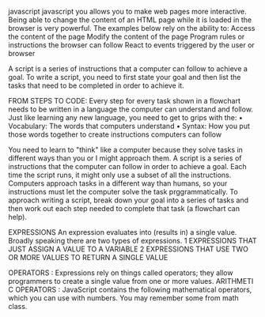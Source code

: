javascript
javascript you allows you to make web pages more interactive.
Being able to change the content of an HTML page while it is loaded in
the browser is very powerful. The examples below rely on the ability to:
Access the content of the page
Modify the content of the page
Program rules or instructions the browser can follow
React to events triggered by the user or browser

A script is a series of instructions that a computer can follow to achieve a goal. To write a script, you need to first state your goal and then list the tasks that need to be completed in order to achieve it.

FROM STEPS TO CODE:
 Every step for every task shown in a flowchart needs to be written
in a language the computer can understand and follow. Just like learning any new language, you need to get to grips with the:
• Vocabulary: The words that computers
understand
• Syntax: How you put those words together to
create instructions computers can follow

You need to learn to "think" like a computer because they solve tasks in different ways than you or I might approach them. 
A script is a series of instructions that the computer can follow in order to achieve a goal.
Each time the script runs, it might only use a subset of all the instructions.
Computers approach tasks in a different way than humans, so your instructions must let the computer solve the task prggrammatically.
To approach writing a script, break down your goal into a series of tasks and then work out each step needed to complete that task (a flowchart can help). 

EXPRESSIONS 
 An expression evaluates into (results in) a single value. Broadly speaking there are two types of expressions. 
 1 EXPRESSIONS THAT JUST ASSIGN A VALUE TO A VARIABLE
2 EXPRESSIONS THAT USE TWO OR MORE VALUES TO RETURN A SINGLE VALUE 

OPERATORS :
Expressions rely on things called operators; they allow programmers to
create a single value from one or more values. 
ARITHMETI C OPERATORS :
JavaScript contains the following mathematical operators, which you can use with numbers.
You may remember some from math class. 